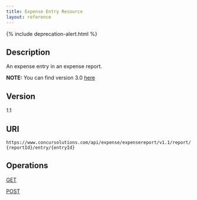 ```yaml
---
title: Expense Entry Resource
layout: reference
---
```


{% include deprecation-alert.html %}

## Description
An expense entry in an expense report.

**NOTE:** You can find version 3.0 [here](/api-reference/expense/expense-report/expense-entry.html)

## Version
1.1

## URI
`https://www.concursolutions.com/api/expense/expensereport/v1.1/report/{reportId}/entry/{entryId}`

## Operations
[GET][1]

[POST][2]



[1]: /api-reference-deprecated/version-one-one/expense-entry/get-expense-entry.html
[2]: /api-reference-deprecated/version-one-one/expense-entry/post-expense-entry.html
